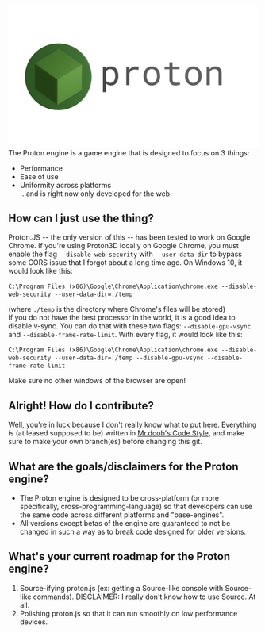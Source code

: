 ![logo](./images/logo/logo.png/)
The Proton engine is a game engine that is designed to focus on 3 things:
- Performance
- Ease of use
- Uniformity across platforms\
...and is right now only developed for the web.
## How can I just use the thing?
Proton.JS -- the only version of this -- has been tested to work on Google Chrome.
If you're using Proton3D locally on Google Chrome, you must enable the flag `--disable-web-security` with `--user-data-dir` to bypass some CORS issue that I forgot about a long time ago. On Windows 10, it would look like this:
```
C:\Program Files (x86)\Google\Chrome\Application\chrome.exe --disable-web-security --user-data-dir=./temp
```
(where `./temp` is the directory where Chrome's files will be stored)\
If you do not have the best processor in the world, it is a good idea to disable v-sync. You can do that with these two flags: `--disable-gpu-vsync` and `--disable-frame-rate-limit`. With every flag, it would look like this:
```
C:\Program Files (x86)\Google\Chrome\Application\chrome.exe --disable-web-security --user-data-dir=./temp --disable-gpu-vsync --disable-frame-rate-limit
```  
Make sure no other windows of the browser are open!

## Alright! How do I contribute?
Well, you're in luck because I don't really know what to put here.
Everything is (at leased supposed to be) written in [Mr.doob's Code Style](https://github.com/mrdoob/three.js/wiki/Mr.doob's-Code-Style%E2%84%A2), and make sure to make your own branch(es) before changing this git.

## What are the goals/disclaimers for the Proton engine?
- The Proton engine is designed to be cross-platform (or more specifically, cross-programming-language) so that developers can use the same code across different platforms and "base-engines".
- All versions except betas of the engine are guaranteed to not be changed in such a way as to break code designed for older versions.

## What's your current roadmap for the Proton engine?
1) Source-ifying proton.js (ex: getting a Source-like console with Source-like commands). DISCLAIMER: I really don't know how to use Source. At all.
2) Polishing proton.js so that it can run smoothly on low performance devices.
